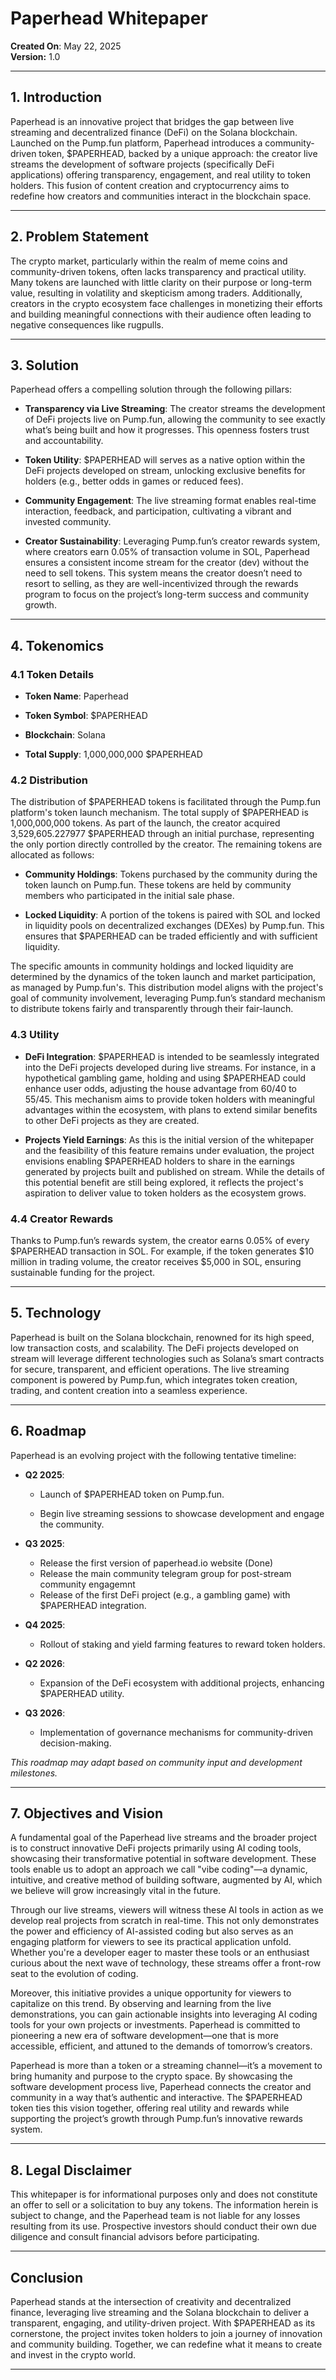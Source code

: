 # Paperhead Whitepaper

**Created On**: May 22, 2025  
**Version:** 1.0

----------

## 1. Introduction

Paperhead is an innovative project that bridges the gap between live streaming and decentralized finance (DeFi) on the Solana blockchain. Launched on the Pump.fun platform, Paperhead introduces a community-driven token, $PAPERHEAD, backed by a unique approach: the creator live streams the development of software projects (specifically DeFi applications) offering transparency, engagement, and real utility to token holders. This fusion of content creation and cryptocurrency aims to redefine how creators and communities interact in the blockchain space.

----------

## 2. Problem Statement

The crypto market, particularly within the realm of meme coins and community-driven tokens, often lacks transparency and practical utility. Many tokens are launched with little clarity on their purpose or long-term value, resulting in volatility and skepticism among traders. Additionally, creators in the crypto ecosystem face challenges in monetizing their efforts and building meaningful connections with their audience often leading to negative consequences like rugpulls.

----------

## 3. Solution

Paperhead offers a compelling solution through the following pillars:

-   **Transparency via Live Streaming**: The creator streams the development of DeFi projects live on Pump.fun, allowing the community to see exactly what’s being built and how it progresses. This openness fosters trust and accountability.
    
-   **Token Utility**: $PAPERHEAD will serves as a native option within the DeFi projects developed on stream, unlocking exclusive benefits for holders (e.g., better odds in games or reduced fees).
    
-   **Community Engagement**: The live streaming format enables real-time interaction, feedback, and participation, cultivating a vibrant and invested community.
    
-   **Creator Sustainability**: Leveraging Pump.fun’s creator rewards system, where creators earn 0.05% of transaction volume in SOL, Paperhead ensures a consistent income stream for the creator (dev) without the need to sell tokens. This system means the creator doesn’t need to resort to selling, as they are well-incentivized through the rewards program to focus on the project’s long-term success and community growth.
    

----------

## 4. Tokenomics

### 4.1 Token Details

-   **Token Name**: Paperhead
    
-   **Token Symbol**: $PAPERHEAD
    
-   **Blockchain**: Solana
    
-   **Total Supply**: 1,000,000,000 $PAPERHEAD
    

### 4.2 Distribution

The distribution of $PAPERHEAD tokens is facilitated through the Pump.fun platform's token launch mechanism. The total supply of $PAPERHEAD is 1,000,000,000 tokens. As part of the launch, the creator acquired 3,529,605.227977 $PAPERHEAD through an initial purchase, representing the only portion directly controlled by the creator. The remaining tokens are allocated as follows:

-   **Community Holdings**: Tokens purchased by the community during the token launch on Pump.fun. These tokens are held by community members who participated in the initial sale phase.
    
-   **Locked Liquidity**: A portion of the tokens is paired with SOL and locked in liquidity pools on decentralized exchanges (DEXes) by Pump.fun. This ensures that $PAPERHEAD can be traded efficiently and with sufficient liquidity.
    

The specific amounts in community holdings and locked liquidity are determined by the dynamics of the token launch and market participation, as managed by Pump.fun's. This distribution model aligns with the project's goal of community involvement, leveraging Pump.fun’s standard mechanism to distribute tokens fairly and transparently through their fair-launch.

### 4.3 Utility

-   **DeFi Integration**: $PAPERHEAD is intended to be seamlessly integrated into the DeFi projects developed during live streams. For instance, in a hypothetical gambling game, holding and using $PAPERHEAD could enhance user odds, adjusting the house advantage from 60/40 to 55/45. This mechanism aims to provide token holders with meaningful advantages within the ecosystem, with plans to extend similar benefits to other DeFi projects as they are created.
    
-   **Projects Yield Earnings**: As this is the initial version of the whitepaper and the feasibility of this feature remains under evaluation, the project envisions enabling $PAPERHEAD holders to share in the earnings generated by projects built and published on stream. While the details of this potential benefit are still being explored, it reflects the project's aspiration to deliver value to token holders as the ecosystem grows.
    

### 4.4 Creator Rewards

Thanks to Pump.fun’s rewards system, the creator earns 0.05% of every $PAPERHEAD transaction in SOL. For example, if the token generates $10 million in trading volume, the creator receives $5,000 in SOL, ensuring sustainable funding for the project.

----------

## 5. Technology

Paperhead is built on the Solana blockchain, renowned for its high speed, low transaction costs, and scalability. The DeFi projects developed on stream will leverage different technologies such as Solana’s smart contracts for secure, transparent, and efficient operations. The live streaming component is powered by Pump.fun, which integrates token creation, trading, and content creation into a seamless experience.

----------

## 6. Roadmap

Paperhead is an evolving project with the following tentative timeline:

-   **Q2 2025**:
    
    -   Launch of $PAPERHEAD token on Pump.fun.
        
    -   Begin live streaming sessions to showcase development and engage the community.
        
-   **Q3 2025**:
    
    -   Release the first version of paperhead.io website (Done)
    -   Release the main community telegram group for post-stream community engagemnt
    -   Release of the first DeFi project (e.g., a gambling game) with $PAPERHEAD integration.
        
-   **Q4 2025**:
    
    -   Rollout of staking and yield farming features to reward token holders.
        
-   **Q2 2026**:
    
    -   Expansion of the DeFi ecosystem with additional projects, enhancing $PAPERHEAD utility.
        
-   **Q3 2026**:
    
    -   Implementation of governance mechanisms for community-driven decision-making.
        

_This roadmap may adapt based on community input and development milestones._

----------

## 7. Objectives and Vision

A fundamental goal of the Paperhead live streams and the broader project is to construct innovative DeFi projects primarily using AI coding tools, showcasing their transformative potential in software development. These tools enable us to adopt an approach we call "vibe coding"—a dynamic, intuitive, and creative method of building software, augmented by AI, which we believe will grow increasingly vital in the future.

Through our live streams, viewers will witness these AI tools in action as we develop real projects from scratch in real-time. This not only demonstrates the power and efficiency of AI-assisted coding but also serves as an engaging platform for viewers to see its practical application unfold. Whether you're a developer eager to master these tools or an enthusiast curious about the next wave of technology, these streams offer a front-row seat to the evolution of coding.

Moreover, this initiative provides a unique opportunity for viewers to capitalize on this trend. By observing and learning from the live demonstrations, you can gain actionable insights into leveraging AI coding tools for your own projects or investments. Paperhead is committed to pioneering a new era of software development—one that is more accessible, efficient, and attuned to the demands of tomorrow’s creators.

Paperhead is more than a token or a streaming channel—it’s a movement to bring humanity and purpose to the crypto space. By showcasing the software development process live, Paperhead connects the creator and community in a way that’s authentic and interactive. The $PAPERHEAD token ties this vision together, offering real utility and rewards while supporting the project’s growth through Pump.fun’s innovative rewards system.

----------

## 8. Legal Disclaimer

This whitepaper is for informational purposes only and does not constitute an offer to sell or a solicitation to buy any tokens. The information herein is subject to change, and the Paperhead team is not liable for any losses resulting from its use. Prospective investors should conduct their own due diligence and consult financial advisors before participating.

----------

## Conclusion

Paperhead stands at the intersection of creativity and decentralized finance, leveraging live streaming and the Solana blockchain to deliver a transparent, engaging, and utility-driven project. With $PAPERHEAD as its cornerstone, the project invites token holders to join a journey of innovation and community building. Together, we can redefine what it means to create and invest in the crypto world.

----------